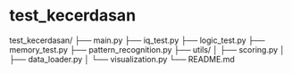 # test_kecerdasan
test_kecerdasan/ ├── main.py ├── iq_test.py ├── logic_test.py ├── memory_test.py ├── pattern_recognition.py ├── utils/ │   ├── scoring.py │   ├── data_loader.py │   └── visualization.py └── README.md

